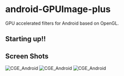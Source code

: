 # android-GPUImage-plus
GPU accelerated filters for Android based on OpenGL. 

## Starting up!! ##


## Screen Shots ##

<img alt="CGE_Android" src="https://raw.githubusercontent.com/wysaid/android-GPUImage-plus/master/screenshots/0.jpg">
<img alt="CGE_Android" src="https://raw.githubusercontent.com/wysaid/android-GPUImage-plus/master/screenshots/1.jpg">
<img alt="CGE_Android" src="https://raw.githubusercontent.com/wysaid/android-GPUImage-plus/master/screenshots/2.jpg">